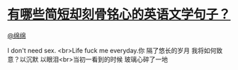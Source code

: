 
#  [有哪些简短却刻骨铭心的英语文学句子？](https://zhihu.com/questions/20997165)



[@绵绵](https://zhihu.com/people/7bd376fcd0c155fa2b3b6402200c2902)

I don&#39;t need sex. &lt;br&gt;Life fuck me everyday.你 隔了悠长的岁月 我将如何致意？以沉默 以眼泪&lt;br&gt;当初一看到的时候 玻璃心碎了一地